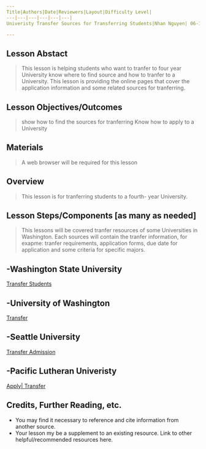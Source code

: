 ```yaml
---
Title|Authors|Date|Reviewers|Layout|Difficulty Level|
---|---|---|---|---|---|
Univeristy Transfer Sources for Transferring Students|Nhan Nguyen| 06-14-2019|Jason Loan| Lesson|Intermediate|

---
```


## Lesson Abstact
>This lesson is helping students who want to tranfer to four year University know where to find source and how to tranfer to 
a University. This lesson is providing the online pages that cover the application information and some related sources for tranferring. 
## Lesson Objectives/Outcomes
>show how to find the sources for tranferring
>Know how to apply to a University

## Materials

>A web browser will be required for this lesson

## Overview

>This lesson is for tranferring students to a fourth- year University.

## Lesson Steps/Components [as many as needed]
> This lessons will be covered tranfer resources of some Universities in Washington. Each sources will contain the tranfer information, for exapme: tranfer requirements, application forms, due date for application and some criteria for specific majors. 


-Washington State University
------------- 
[Transfer Students](https://admission.wsu.edu/apply/as/transfer/requirements-2/)

-University of Washington
------------
[Transfer](https://admit.washington.edu/apply/transfer/)

-Seattle University
-----------
[Transfer Admission](https://www.seattleu.edu/undergraduate-admissions/apply/transfer/)

-Pacific Lutheran Univeristy
------------------
[Apply| Transfer](https://www.plu.edu/admission-transfer/apply/)


## Credits, Further Reading, etc.

* You may find it necessary to reference and cite information from another source.
* Your lesson my be a supplement to an existing resource. Link to other helpful/recommended resources here.

